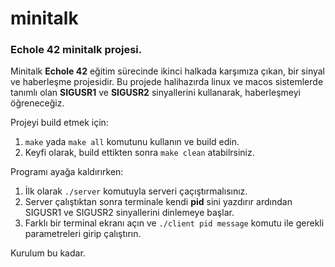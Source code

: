 # minitalk
### Echole 42 minitalk projesi.
Minitalk **Echole 42** eğitim sürecinde ikinci halkada karşımıza çıkan, bir sinyal ve haberleşme projesidir.
Bu projede halihazırda linux ve macos sistemlerde tanımlı olan **SIGUSR1** ve **SIGUSR2** sinyallerini kullanarak,
haberleşmeyi öğreneceğiz.

Projeyi build etmek için:
1) `make` yada `make all` komutunu kullanın ve build edin.
2) Keyfi olarak, build ettikten sonra `make clean` atabilrsiniz.

Programı ayağa kaldırırken:
1) İlk olarak `./server` komutuyla serveri çaçıştırmalısınız.
2) Server çalıştıktan sonra terminale kendi **pid** sini yazdırır ardından SIGUSR1 ve SIGUSR2 sinyallerini dinlemeye başlar.
3) Farklı bir terminal ekranı açın ve `./client pid message` komutu ile gerekli parametreleri girip çalıştırın.

Kurulum bu kadar.
